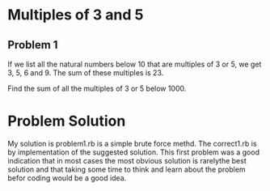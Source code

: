 # Multiples of 3 and 5
## Problem 1
If we list all the natural numbers below 10 that are multiples of 3 or 5, we get 3, 5, 6 and 9. The sum of these multiples is 23.

Find the sum of all the multiples of 3 or 5 below 1000.

# Problem Solution
My solution is problem1.rb is a simple brute force methd. The correct1.rb is by
implementation of the suggested solution. This first problem was a good indication
that in most cases the most obvious solution is rarelythe best solution and that
taking some time to think and learn about the problem befor coding would be a 
good idea.